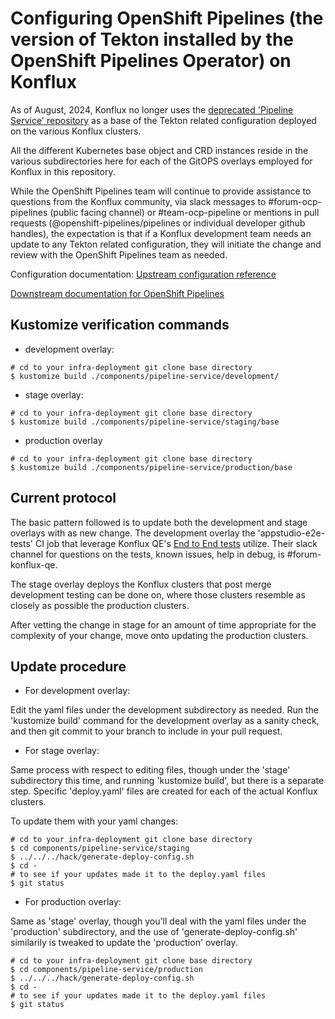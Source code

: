 # Configuring OpenShift Pipelines (the version of Tekton installed by the OpenShift Pipelines Operator) on Konflux

As of August, 2024, Konflux no longer uses the [deprecated 'Pipeline Service' repository](https://github.com/openshift-pipelines/pipeline-service/)
as a base of the Tekton related configuration deployed on the various Konflux clusters.

All the different Kubernetes base object and CRD instances reside in the various subdirectories here for each of
the GitOPS overlays employed for Konflux in this repository.

While the OpenShift Pipelines team will continue to provide assistance to questions from the Konflux community, 
via slack messages to #forum-ocp-pipelines (public facing channel) or #team-ocp-pipeline or mentions in pull
requests (@openshift-pipelines/pipelines or individual developer github handles), the expectation is that if 
a Konflux development team needs an update to any Tekton related configuration, they will initiate the change
and review with the OpenShift Pipelines team as needed.

Configuration documentation:
[Upstream configuration reference](https://tekton.dev/docs/pipelines/additional-configs/)

[Downstream documentation for OpenShift Pipelines](https://docs.openshift.com/pipelines/1.15/about/understanding-openshift-pipelines.html)

## Kustomize verification commands

- development overlay:

```shell
# cd to your infra-deployment git clone base directory
$ kustomize build ./components/pipeline-service/development/
```

- stage overlay:

```shell
# cd to your infra-deployment git clone base directory
$ kustomize build ./components/pipeline-service/staging/base
```

- production overlay

```shell
# cd to your infra-deployment git clone base directory
$ kustomize build ./components/pipeline-service/production/base
```

## Current protocol

The basic pattern followed is to update both the development and stage overlays with as new change.
The development overlay the 'appstudio-e2e-tests' CI job that leverage Konflux QE's [End to End tests](https://github.com/konflux-ci/e2e-tests) utilize.
Their slack channel for questions on the tests, known issues, help in debug, is #forum-konflux-qe.

The stage overlay deploys the Konflux clusters that post merge development testing can be done on, where those
clusters resemble as closely as possible the production clusters.

After vetting the change in stage for an amount of time appropriate for the complexity of your change, move onto
updating the production clusters.

## Update procedure

- For development overlay: 

Edit the yaml files under the development subdirectory as needed.  Run the 'kustomize build' command for the 
development overlay as a sanity check, and then git commit to your branch to include in your pull request.

- For stage overlay:

Same process with respect to editing files, though under the 'stage' subdirectory this time,  and running 'kustomize build',
but there is a separate step.  Specific 'deploy.yaml' files are created for each of the actual Konflux clusters.

To update them with your yaml changes:
```shell
# cd to your infra-deployment git clone base directory
$ cd components/pipeline-service/staging
$ ../../../hack/generate-deploy-config.sh 
$ cd -
# to see if your updates made it to the deploy.yaml files
$ git status
```

- For production overlay:

Same as 'stage' overlay, though you'll deal with the yaml files under the 'production' subdirectory, and the 
use of 'generate-deploy-config.sh' similarily is tweaked to update the 'production' overlay.

```shell
# cd to your infra-deployment git clone base directory
$ cd components/pipeline-service/production
$ ../../../hack/generate-deploy-config.sh 
$ cd -
# to see if your updates made it to the deploy.yaml files
$ git status
```